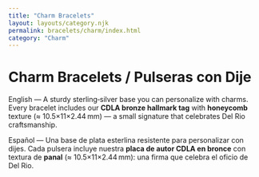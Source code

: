 ```yaml
---
title: "Charm Bracelets"
layout: layouts/category.njk
permalink: bracelets/charm/index.html
category: "Charm"
---
```


# Charm Bracelets / Pulseras con Dije

English — A sturdy sterling‑silver base you can personalize with charms. Every bracelet includes our **CDLA bronze hallmark tag** with **honeycomb** texture (≈ 10.5×11×2.44 mm) — a small signature that celebrates Del Rio craftsmanship.

Español — Una base de plata esterlina resistente para personalizar con dijes. Cada pulsera incluye nuestra **placa de autor CDLA en bronce** con textura de **panal** (≈ 10.5×11×2.44 mm): una firma que celebra el oficio de Del Rio.
